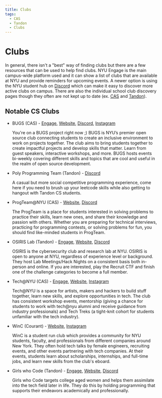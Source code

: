 ```yaml
---
title: Clubs
tags:
  - CAS
  - Tandon
  - Clubs
---
```


# Clubs

In general, there isn't a "best" way of finding clubs but there are a few resources that can be used to help find clubs. NYU Engage is the main campus-wide platform used and it can show a list of clubs that are available at NYU and provide reminders for upcoming events. A newer option is using the NYU student hub on [Discord](https://discord.com/student-hubs) which can make it easy to discover more active clubs on campus. There are also the individual school club discovery pages though they often are not kept up to date (ex. [CAS](https://nyucassc.com/cas-clubs) and [Tandon](https://engineering.nyu.edu/life-tandon/student-life/student-organizations)).

## Notable CS Clubs <!-- Link priority: engage > website > social media (discord > instagram) -->

- BUGS (CAS) - [Engage](https://engage.nyu.edu/organization/bugs-open-source-at-nyu), [Website](https://www.bugsnyu.com/), [Discord](https://discord.gg/75jgtXy7rz), [Instagram](https://www.instagram.com/nyubugs/)

    You're on a BUGS project right now ;) BUGS is NYU’s premier open source club connecting students to create an inclusive environment to work on projects together. The club aims to bring students together to create impactful projects and develop skills that matter. Learn from guest speakers, interactive workshops, and more. BUGS hosts events bi-weekly covering different skills and topics that are cool and useful in the realm of open source development. 
   
- Poly Programming Team (Tandon) - [Discord](https://discord.gg/mDd3TTmzAT)

    A casual but more social competitive programming experience, come here if you need to brush up your leetcode skills while also getting to hangout with Tandon CS students.

- ProgTeam@NYU (CAS) - [Website](https://cs.nyu.edu/acm/progteam/), [Discord](https://discord.gg/SFeawGptjJ)

    The ProgTeam is a place for students interested in solving problems to practice their skills, learn new ones, and share their knowledge and passion with others. Whether you are preparing for technical interviews, practicing for programming contests, or solving problems for fun, you should find like-minded students in ProgTeam.

- OSIRIS Lab (Tandon) - [Engage](https://engage.nyu.edu/organization/cyber-security-club), [Website](https://osiris.cyber.nyu.edu/), [Discord](https://discord.gg/7RcrQrYQYD)

    OSIRIS is the cybersecurity club and research lab at NYU. OSIRIS is open to anyone at NYU, regardless of experience level or background. They host Lab Meetings/Hack Nights on a consistent basis both in-person and online. If you are interested, play the Recruit CTF and finish one of the challenge categories to become a full member. 

- Tech@NYU (CAS) - [Engage](https://engage.nyu.edu/organization/tech-at-nyu-all-university), [Website](https://techatnyu.org/), [Instagram](https://www.instagram.com/techatnyu/)

    Tech@NYU is a space for artists, makers and hackers to build stuff together, learn new skills, and explore opportunities in tech. The club has consistent workshop events, mentorship (giving a chance for students to work with tech@nyu alumni and receive guidance from industry professionals) and Tech Treks (a tight-knit cohort for students unfamiliar with the tech industry).

- WinC (Courant) - [Website](https://nyuwinc.org/), [Instagram](https://www.instagram.com/nyuwinc/)

    WinC is a student run club which provides a community for NYU students, faculty, and professionals from different companies around New York. They often hold tech talks by female engineers, recruiting events, and other events partnering with tech companies. At their events, students learn about scholarships, internships, and full-time jobs, and learn new skills from the club's eboard. 

- Girls who Code (Tandon) - [Engage](https://engage.nyu.edu/organization/girlswhocode), [Website](https://sites.google.com/nyu.edu/nyugwc/home), [Discord](https://discord.com/invite/WcErFWFTTX)

    Girls who Code targets college aged women and helps them assimilate into the tech field later in life. They do this by holding programming that supports their endeavors academically and professionally.
